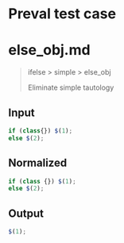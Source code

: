 # Preval test case

# else_obj.md

> ifelse > simple > else_obj
>
> Eliminate simple tautology

## Input

`````js filename=intro
if (class{}) $(1);
else $(2);
`````

## Normalized

`````js filename=intro
if (class {}) $(1);
else $(2);
`````

## Output

`````js filename=intro
$(1);
`````
